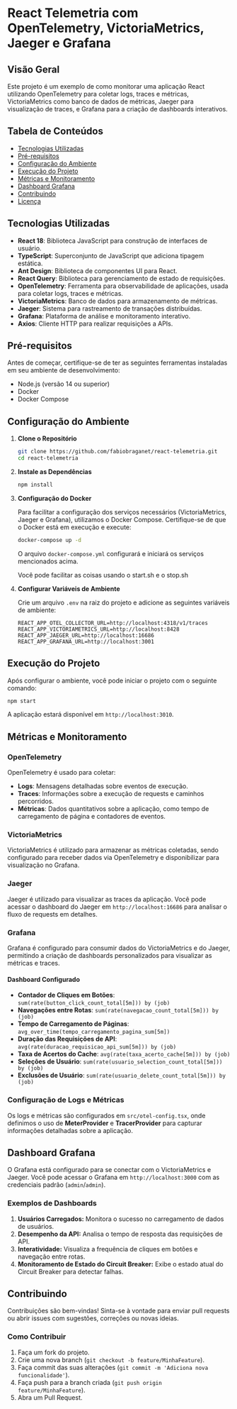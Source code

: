 # React Telemetria com OpenTelemetry, VictoriaMetrics, Jaeger e Grafana

## Visão Geral

Este projeto é um exemplo de como monitorar uma aplicação React utilizando OpenTelemetry para coletar logs, traces e métricas, VictoriaMetrics como banco de dados de métricas, Jaeger para visualização de traces, e Grafana para a criação de dashboards interativos.

## Tabela de Conteúdos

- [Tecnologias Utilizadas](#tecnologias-utilizadas)
- [Pré-requisitos](#pré-requisitos)
- [Configuração do Ambiente](#configuração-do-ambiente)
- [Execução do Projeto](#execução-do-projeto)
- [Métricas e Monitoramento](#métricas-e-monitoramento)
- [Dashboard Grafana](#dashboard-grafana)
- [Contribuindo](#contribuindo)
- [Licença](#licença)

## Tecnologias Utilizadas

- **React 18**: Biblioteca JavaScript para construção de interfaces de usuário.
- **TypeScript**: Superconjunto de JavaScript que adiciona tipagem estática.
- **Ant Design**: Biblioteca de componentes UI para React.
- **React Query**: Biblioteca para gerenciamento de estado de requisições.
- **OpenTelemetry**: Ferramenta para observabilidade de aplicações, usada para coletar logs, traces e métricas.
- **VictoriaMetrics**: Banco de dados para armazenamento de métricas.
- **Jaeger**: Sistema para rastreamento de transações distribuídas.
- **Grafana**: Plataforma de análise e monitoramento interativo.
- **Axios**: Cliente HTTP para realizar requisições a APIs.

## Pré-requisitos

Antes de começar, certifique-se de ter as seguintes ferramentas instaladas em seu ambiente de desenvolvimento:

- Node.js (versão 14 ou superior)
- Docker
- Docker Compose

## Configuração do Ambiente

1. **Clone o Repositório**

   ```bash
   git clone https://github.com/fabiobraganet/react-telemetria.git
   cd react-telemetria
   ```

2. **Instale as Dependências**

   ```bash
   npm install
   ```

3. **Configuração do Docker**

   Para facilitar a configuração dos serviços necessários (VictoriaMetrics, Jaeger e Grafana), utilizamos o Docker Compose. Certifique-se de que o Docker está em execução e execute:

   ```bash
   docker-compose up -d
   ```

   O arquivo `docker-compose.yml` configurará e iniciará os serviços mencionados acima.

   Você pode facilitar as coisas usando o start.sh e o stop.sh

5. **Configurar Variáveis de Ambiente**

   Crie um arquivo `.env` na raiz do projeto e adicione as seguintes variáveis de ambiente:

   ```plaintext
   REACT_APP_OTEL_COLLECTOR_URL=http://localhost:4318/v1/traces
   REACT_APP_VICTORIAMETRICS_URL=http://localhost:8428
   REACT_APP_JAEGER_URL=http://localhost:16686
   REACT_APP_GRAFANA_URL=http://localhost:3001
   ```

## Execução do Projeto

Após configurar o ambiente, você pode iniciar o projeto com o seguinte comando:

```bash
npm start
```

A aplicação estará disponível em `http://localhost:3010`.

## Métricas e Monitoramento

### OpenTelemetry

OpenTelemetry é usado para coletar:

- **Logs**: Mensagens detalhadas sobre eventos de execução.
- **Traces**: Informações sobre a execução de requests e caminhos percorridos.
- **Métricas**: Dados quantitativos sobre a aplicação, como tempo de carregamento de página e contadores de eventos.

### VictoriaMetrics

VictoriaMetrics é utilizado para armazenar as métricas coletadas, sendo configurado para receber dados via OpenTelemetry e disponibilizar para visualização no Grafana.

### Jaeger

Jaeger é utilizado para visualizar as traces da aplicação. Você pode acessar o dashboard do Jaeger em `http://localhost:16686` para analisar o fluxo de requests em detalhes.

### Grafana

Grafana é configurado para consumir dados do VictoriaMetrics e do Jaeger, permitindo a criação de dashboards personalizados para visualizar as métricas e traces.

#### Dashboard Configurado

- **Contador de Cliques em Botões**: `sum(rate(button_click_count_total[5m])) by (job)`
- **Navegações entre Rotas**: `sum(rate(navegacao_count_total[5m])) by (job)`
- **Tempo de Carregamento de Páginas**: `avg_over_time(tempo_carregamento_pagina_sum[5m])`
- **Duração das Requisições de API**: `avg(rate(duracao_requisicao_api_sum[5m])) by (job)`
- **Taxa de Acertos do Cache**: `avg(rate(taxa_acerto_cache[5m])) by (job)`
- **Seleções de Usuário**: `sum(rate(usuario_selection_count_total[5m])) by (job)`
- **Exclusões de Usuário**: `sum(rate(usuario_delete_count_total[5m])) by (job)`

### Configuração de Logs e Métricas

Os logs e métricas são configurados em `src/otel-config.tsx`, onde definimos o uso de **MeterProvider** e **TracerProvider** para capturar informações detalhadas sobre a aplicação.

## Dashboard Grafana

O Grafana está configurado para se conectar com o VictoriaMetrics e Jaeger. Você pode acessar o Grafana em `http://localhost:3000` com as credenciais padrão (`admin`/`admin`).

### Exemplos de Dashboards

1. **Usuários Carregados:** Monitora o sucesso no carregamento de dados de usuários.
2. **Desempenho da API:** Analisa o tempo de resposta das requisições de API.
3. **Interatividade:** Visualiza a frequência de cliques em botões e navegação entre rotas.
4. **Monitoramento de Estado do Circuit Breaker:** Exibe o estado atual do Circuit Breaker para detectar falhas.

## Contribuindo

Contribuições são bem-vindas! Sinta-se à vontade para enviar pull requests ou abrir issues com sugestões, correções ou novas ideias.

### Como Contribuir

1. Faça um fork do projeto.
2. Crie uma nova branch (`git checkout -b feature/MinhaFeature`).
3. Faça commit das suas alterações (`git commit -m 'Adiciona nova funcionalidade'`).
4. Faça push para a branch criada (`git push origin feature/MinhaFeature`).
5. Abra um Pull Request.


